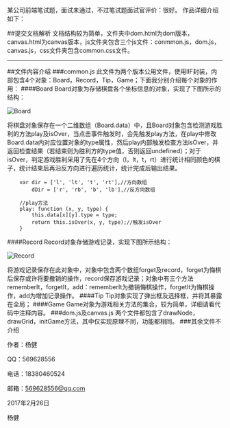 某公司前端笔试题，面试未通过，不过笔试题面试官评价：很好。
作品详细介绍如下：

##提交文档解析
文档结构较为简单，文件夹中dom.html为dom版本，canvas.html为canvas版本，js文件夹包含三个js文件：conmmon.js，dom.js，canvas.js，css文件夹包含common.css文件。
***
##文件内容介绍
###common.js
此文件为两个版本公用文件，使用IIF封装，内部包含4个对象：Board，Record，Tip，Game；下面我分别介绍每个对象的作用：
####Board
Board对象为存储棋盘各个坐标信息的对象，实现了下图所示的结构：

![Board](http://img.blog.csdn.net/20170226141741255?watermark/2/text/aHR0cDovL2Jsb2cuY3Nkbi5uZXQvamlhbjY3ODk=/font/5a6L5L2T/fontsize/400/fill/I0JBQkFCMA==/dissolve/70/gravity/SouthEast)

将棋盘对象保存在一个二维数组（Board.data）中，且Board对象包含检测游戏胜利的方法play及isOver，当点击事件触发时，会先触发play方法，在play中修改Board.data内对应位置对象的type属性，然后play内部触发检查方法isOver，并返回检查结果（若结束则为胜利方的type值，否则返回undefined）；对于isOver，判定游戏胜利采用了先在4个方向（l，lt，t，rt）进行统计相同颜色的棋子，统计结束后再沿反方向进行遍历统计，统计完成后输出结果。

```
	var dir = ['l', 'lt', 't', 'rt'],//方向数组
		dDir = ['r', 'rb', 'b', 'lb'],//反方向数组
		
	//play方法
	play: function (x, y, type) {
		this.data[x][y].type = type;
		return this.isOver(x, y, type);//触发isOver
	}
```
####Record
Record对象存储游戏记录，实现下图所示结构：

![Record](http://img.blog.csdn.net/20170226145358026?watermark/2/text/aHR0cDovL2Jsb2cuY3Nkbi5uZXQvamlhbjY3ODk=/font/5a6L5L2T/fontsize/400/fill/I0JBQkFCMA==/dissolve/70/gravity/SouthEast)

将游戏记录保存在此对象中，对象中包含两个数组forget及record，forget为悔棋后保存或许将要撤销的操作，record保存游戏记录；对象中有三个方法rememberIt，forgetIt，add：rememberIt为撤销悔棋操作，forgetIt为悔棋操作，add为增加记录操作。
####Tip
Tip对象实现了弹出框及选择框，并将其暴露在全局；
####Game
Game对象为游戏相关方法的集合，较为简单，详细请看代码中注释内容。
###dom.js及canvas.js
两个文件都包含了drawNode，drawGrid，initGame方法，其中仅实现原理不同，功能都相同。
###其余文件不介绍

作者：杨健

QQ：569628556

电话：18380460524

邮箱：569628556@qq.com


2017年2月26日

杨健